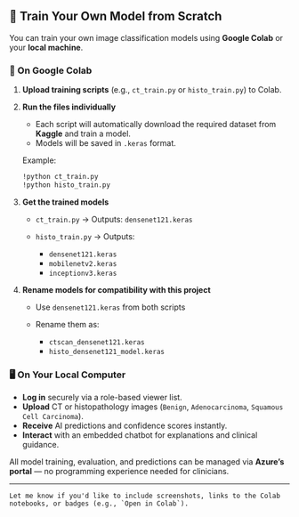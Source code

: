 ## 🚀 Train Your Own Model from Scratch

You can train your own image classification models using **Google Colab** or your **local machine**.

### 📌 On Google Colab

1. **Upload training scripts** (e.g., `ct_train.py` or `histo_train.py`) to Colab.

2. **Run the files individually**

   * Each script will automatically download the required dataset from **Kaggle** and train a model.
   * Models will be saved in `.keras` format.

   Example:

   ```bash
   !python ct_train.py
   !python histo_train.py
   ```

3. **Get the trained models**

   * `ct_train.py` → Outputs: `densenet121.keras`
   * `histo_train.py` → Outputs:

     * `densenet121.keras`
     * `mobilenetv2.keras`
     * `inceptionv3.keras`

4. **Rename models for compatibility with this project**

   * Use `densenet121.keras` from both scripts
   * Rename them as:

     * `ctscan_densenet121.keras`
     * `histo_densenet121_model.keras`

### 🖥️ On Your Local Computer

* **Log in** securely via a role-based viewer list.
* **Upload** CT or histopathology images (`Benign`, `Adenocarcinoma`, `Squamous Cell Carcinoma`).
* **Receive** AI predictions and confidence scores instantly.
* **Interact** with an embedded chatbot for explanations and clinical guidance.

All model training, evaluation, and predictions can be managed via **Azure’s portal** — no programming experience needed for clinicians.

---

```
Let me know if you'd like to include screenshots, links to the Colab notebooks, or badges (e.g., `Open in Colab`).
```
